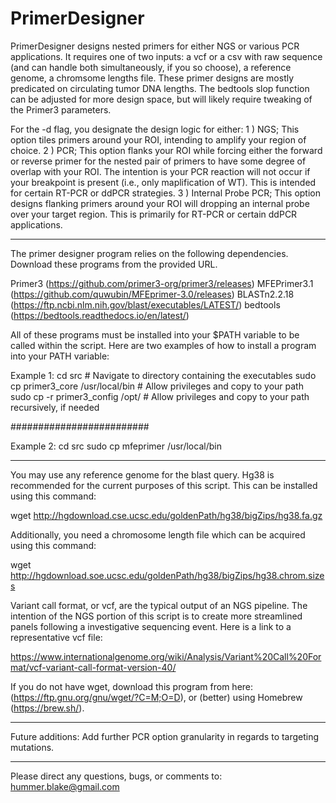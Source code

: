 # PrimerDesigner
PrimerDesigner designs nested primers for either NGS or various PCR applications. It requires one of two inputs: a vcf or a csv with raw sequence 
(and can handle both simultaneously, if you so choose), a reference genome, a chromsome lengths file. These primer designs are mostly predicated 
on circulating tumor DNA lengths. The bedtools slop function can be adjusted for more design space, but will likely require tweaking of the Primer3 parameters.

For the -d flag, you designate the design logic for either:
1 ) NGS; This option tiles primers around your ROI, intending to amplify your region of choice.
2 ) PCR; This option flanks your ROI while forcing either the forward or reverse primer for the nested pair of primers to have some degree of overlap with your ROI. 
         The intention is your PCR reaction will not occur if your breakpoint is present (i.e., only maplification of WT). This is intended for certain RT-PCR or ddPCR strategies.
3 ) Internal Probe PCR; This option designs flanking primers around your ROI will dropping an internal probe over your target region. This is primarily for 
                        RT-PCR or certain ddPCR applications. 

------------------

The primer designer program relies on the following dependencies. Download these programs from the provided URL. 

Primer3 (https://github.com/primer3-org/primer3/releases)
MFEPrimer3.1 (https://github.com/quwubin/MFEprimer-3.0/releases)
BLASTn2.2.18 (https://ftp.ncbi.nlm.nih.gov/blast/executables/LATEST/)
bedtools (https://bedtools.readthedocs.io/en/latest/)

All of these programs must be installed into your $PATH variable to be called within the script. Here are two examples of how to install a program into your PATH variable:

Example 1:
cd src # Navigate to directory containing the executables
sudo cp primer3_core /usr/local/bin # Allow privileges and copy to your path
sudo cp -r primer3_config /opt/ # Allow privileges and copy to your path recursively, if needed

#########################

Example 2:
cd src
sudo cp mfeprimer /usr/local/bin

------------------

You may use any reference genome for the blast query. Hg38 is recommended for the current purposes of this script. This can be installed using this command:

wget http://hgdownload.cse.ucsc.edu/goldenPath/hg38/bigZips/hg38.fa.gz

Additionally, you need a chromosome length file which can be acquired using this command:

wget http://hgdownload.soe.ucsc.edu/goldenPath/hg38/bigZips/hg38.chrom.sizes 

Variant call format, or vcf, are the typical output of an NGS pipeline. The intention of the NGS portion of this script is to create more streamlined panels following a investigative sequencing event. 
Here is a link to a representative vcf file:

https://www.internationalgenome.org/wiki/Analysis/Variant%20Call%20Format/vcf-variant-call-format-version-40/

If you do not have wget, download this program from here: (https://ftp.gnu.org/gnu/wget/?C=M;O=D), or (better) using Homebrew (https://brew.sh/).

------------------

Future additions: Add further PCR option granularity in regards to targeting mutations.

------------------

Please direct any questions, bugs, or comments to: hummer.blake@gmail.com
